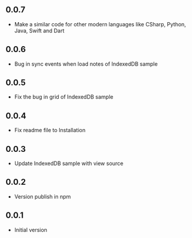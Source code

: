 ## 0.0.7

* Make a similar code for other modern languages ​​like CSharp, Python, Java, Swift and Dart

## 0.0.6

* Bug in sync events when load notes of IndexedDB sample

## 0.0.5

* Fix the bug in grid of IndexedDB sample

## 0.0.4

* Fix readme file to Installation

## 0.0.3

* Update IndexedDB sample with view source

## 0.0.2

* Version publish in npm

## 0.0.1

* Initial version
